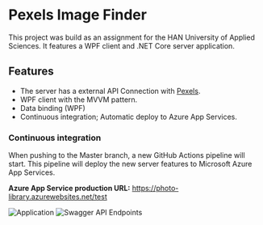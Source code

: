 # Pexels Image Finder
This project was build as an assignment for the HAN University of Applied Sciences.
It features a WPF client and .NET Core server application.

## Features
- The server has a external API Connection with [Pexels](https://www.pexels.com/api/).
- WPF client with the MVVM pattern.
- Data binding (WPF)
- Continuous integration; Automatic deploy to Azure App Services.

### Continuous integration
When pushing to the Master branch, a new GitHub Actions pipeline will start.
This pipeline will deploy the new server features to Microsoft Azure App Services.

**Azure App Service production URL:** https://photo-library.azurewebsites.net/test

![Application](https://github.com/aaron5670/CSharp-Extern-Library-Application/blob/master/.github/WPF-Application.jpg?raw=true)
![Swagger API Endpoints](https://github.com/aaron5670/CSharp-Extern-Library-Application/blob/master/.github/Swagger-API-Endpoints.jpg?raw=true)
